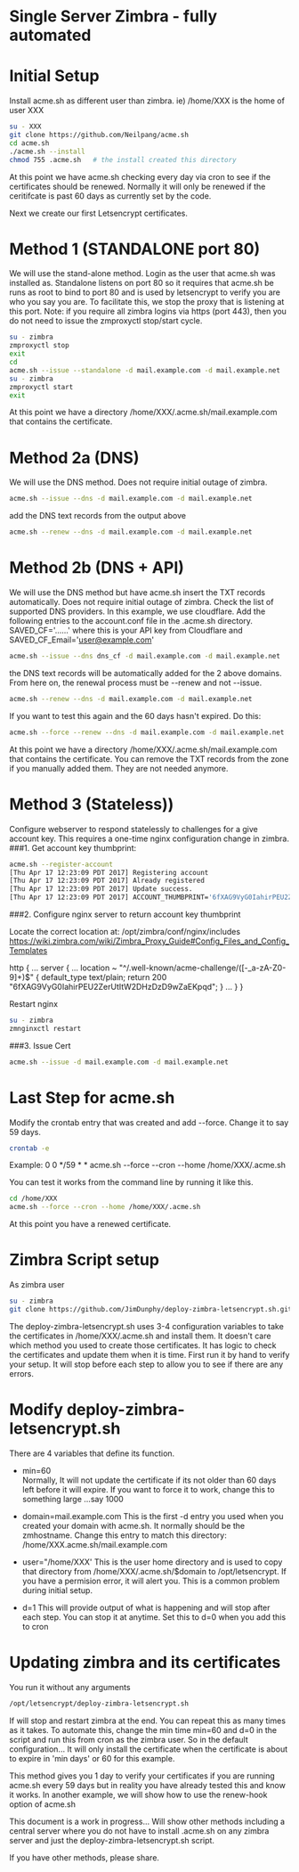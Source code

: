 # Single Server Zimbra - fully automated

# Initial Setup
Install acme.sh as different user than zimbra.
ie) /home/XXX is the home of user XXX

```bash
su - XXX   
git clone https://github.com/Neilpang/acme.sh
cd acme.sh
./acme.sh --install
chmod 755 .acme.sh   # the install created this directory
```
At this point we have acme.sh checking every day via cron to see if the certificates should be renewed. Normally it will only be renewed if the ceritifcate is past 60 days as currently set by the code.

Next we create our first Letsencrypt certificates. 

# Method 1 (STANDALONE port 80)
We will use the stand-alone method. Login as the user that acme.sh was installed as. Standalone listens on port 80 so it requires that acme.sh be runs as root to bind to port 80 and is used by letsencrypt to verify you are who you say you are. To facilitate this, we stop the proxy that is listening at this port. Note: if you require all zimbra logins via https (port 443), then you do not need to issue the zmproxyctl stop/start cycle.

```bash
su - zimbra
zmproxyctl stop
exit
cd
acme.sh --issue --standalone -d mail.example.com -d mail.example.net
su - zimbra
zmproxyctl start
exit
```
At this point we have a directory /home/XXX/.acme.sh/mail.example.com that contains the certificate.

# Method 2a (DNS)
We will use the DNS method.  Does not require initial outage of zimbra.

```bash
acme.sh --issue --dns -d mail.example.com -d mail.example.net
```
add the DNS text records from the output above
```bash
acme.sh --renew --dns -d mail.example.com -d mail.example.net
```
# Method 2b (DNS + API)
We will use the DNS method but have acme.sh insert the TXT records automatically.  Does not require initial outage of zimbra. Check the list of supported DNS providers. In this example, we use cloudflare. Add the following entries to the account.conf file in the .acme.sh directory.  SAVED_CF='......' where this is your API key from Cloudflare and SAVED_CF_Email='user@example.com'  

```bash
acme.sh --issue --dns dns_cf -d mail.example.com -d mail.example.net
```
the DNS text records will be automatically added for the 2 above domains. From here on, the renewal process must be --renew and not --issue. 
```bash
acme.sh --renew --dns -d mail.example.com -d mail.example.net
```
If you want to test this again and the 60 days hasn't expired. Do this:
```bash
acme.sh --force --renew --dns -d mail.example.com -d mail.example.net
```

At this point we have a directory /home/XXX/.acme.sh/mail.example.com that contains the certificate. You can remove the TXT records from the zone if you manually added them. They are not needed anymore.

# Method 3 (Stateless))
Configure webserver to respond statelessly to challenges for a give account key. This requires a one-time nginx configuration change in zimbra.
###1. Get account key thumbprint:
```bash
acme.sh --register-account
[Thu Apr 17 12:23:09 PDT 2017] Registering account
[Thu Apr 17 12:23:09 PDT 2017] Already registered
[Thu Apr 17 12:23:09 PDT 2017] Update success.
[Thu Apr 17 12:23:09 PDT 2017] ACCOUNT_THUMBPRINT='6fXAG9VyG0IahirPEU2ZerUtItW2DHzDzD9wZaEKpqd'
```
###2. Configure nginx server to return account key thumbprint

Locate the correct location at: /opt/zimbra/conf/nginx/includes
https://wiki.zimbra.com/wiki/Zimbra_Proxy_Guide#Config_Files_and_Config_Templates

http {
...
server {
...
  location ~ "^/\.well-known/acme-challenge/([-_a-zA-Z0-9]+)$" {
    default_type text/plain;
    return 200 "6fXAG9VyG0IahirPEU2ZerUtItW2DHzDzD9wZaEKpqd";
  }
...
}
}

Restart nginx
```bash
su - zimbra
zmnginxctl restart
```

###3. Issue Cert
```bash
acme.sh --issue -d mail.example.com -d mail.example.net
```

# Last Step for acme.sh
Modify the crontab entry that was created and add --force. Change it to say 59 days.  
```bash
crontab -e
```
Example: 
 0 0 */59 * * acme.sh --force --cron --home /home/XXX/.acme.sh

You can test it works from the command line by running it like this.

```bash
cd /home/XXX
acme.sh --force --cron --home /home/XXX/.acme.sh
```

At this point you have a renewed certificate.  

# Zimbra Script setup
As zimbra user
```bash
su - zimbra
git clone https://github.com/JimDunphy/deploy-zimbra-letsencrypt.sh.git /tmp/letsencrypt
```

The deploy-zimbra-letsencrypt.sh uses 3-4 configuration variables to take the certificates in /home/XXX/.acme.sh and install them.  It doesn't care which method you used to create those certificates. It has logic to check the certificates and update them when it is time. First run it by hand to verify your setup. It will stop before each step to allow you to see if there are any errors.

# Modify deploy-zimbra-letsencrypt.sh 
There are 4 variables that define its function.

- min=60  
Normally, It will not update the certificate if its not older than 60 days left before it will expire. If you want to force it to work, change this to something large ...say 1000

- domain=mail.example.com
This is the first -d entry you used when you created your domain with acme.sh. It normally should be the zmhostname. Change this entry to match this directory:
/home/XXX.acme.sh/mail.example.com

- user="/home/XXX'
This is the user home directory and is used to copy that directory from /home/XXX/.acme.sh/$domain to /opt/letsencrypt. If you have a permision error, it will alert you. This is a common problem during initial setup.

- d=1
This will provide output of what is happening and will stop after each step. You can stop it at anytime. Set this to d=0 when you add this to cron

# Updating zimbra and its certificates
You run it without any arguments
```bash
/opt/letsencrypt/deploy-zimbra-letsencrypt.sh
```

If will stop and restart zimbra at the end. You can repeat this as many times as it takes. To automate this, change the min time min=60 and d=0 in the script and run this from cron as the zimbra user. So in the default configuration... It will only install the certificate when the certificate is about to expire in 'min days' or 60 for this example.

This method gives you 1 day to verify your certificates if you are running acme.sh every 59 days but in reality you have already tested this and know it works.  In another example, we will show how to use the renew-hook option of acme.sh

This document is a work in progress... Will show other methods including a central server where you do not have to install .acme.sh on any zimbra server and just the deploy-zimbra-letsencrypt.sh script.

If you have other methods, please share.


